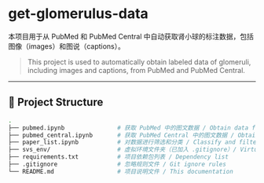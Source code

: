 # get-glomerulus-data

本项目用于从 PubMed 和 PubMed Central 中自动获取肾小球的标注数据，包括图像（images）和图说（captions）。

> This project is used to automatically obtain labeled data of glomeruli, including images and captions, from PubMed and PubMed Central.

---

## 📁 Project Structure

```bash
.
├── pubmed.ipynb               # 获取 PubMed 中的图文数据 / Obtain data from PubMed
├── pubmed_central.ipynb       # 获取 PubMed Central 中的图文数据 / Obtain data from PubMed Central
├── paper_list.ipynb           # 对数据进行筛选和分类 / Classify and filter the data list
├── svs_env/                   # 虚拟环境文件夹（已加入 .gitignore）/ Virtual environment (ignored)
├── requirements.txt           # 项目依赖包列表 / Dependency list
├── .gitignore                 # 忽略规则文件 / Git ignore rules
└── README.md                  # 项目说明文件 / This documentation
